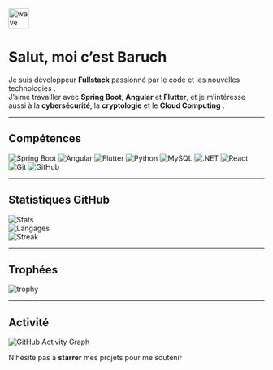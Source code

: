 <img src="https://media.giphy.com/media/hvRJCLFzcasrR4ia7z/giphy.gif" width="40px" alt="wave"/>

# Salut, moi c’est Baruch 

Je suis développeur **Fullstack** passionné par le code et les nouvelles technologies .  
J’aime travailler avec **Spring Boot**, **Angular** et **Flutter**, et je m’intéresse aussi à la **cybersécurité**, la **cryptologie** et le **Cloud Computing** .  

---

##  Compétences
![Spring Boot](https://img.shields.io/badge/SpringBoot-6DB33F?logo=springboot&logoColor=fff)
![Angular](https://img.shields.io/badge/Angular-DD0031?logo=angular&logoColor=fff)
![Flutter](https://img.shields.io/badge/Flutter-02569B?logo=flutter&logoColor=fff)
![Python](https://img.shields.io/badge/Python-3776AB?logo=python&logoColor=fff)
![MySQL](https://img.shields.io/badge/MySQL-4479A1?logo=mysql&logoColor=fff)
![.NET](https://img.shields.io/badge/.NET-512BD4?logo=dotnet&logoColor=fff)
![React](https://img.shields.io/badge/React-61DAFB?logo=react&logoColor=000)
![Git](https://img.shields.io/badge/Git-F05032?logo=git&logoColor=fff)
![GitHub](https://img.shields.io/badge/GitHub-181717?logo=github&logoColor=fff)

---

##  Statistiques GitHub
![Stats](https://github-readme-stats.vercel.app/api?username=NgamiBaruch&show_icons=true&theme=radical)  
![Langages](https://github-readme-stats.vercel.app/api/top-langs/?username=NgamiBaruch&layout=compact&theme=radical)  
![Streak](https://github-readme-streak-stats.herokuapp.com/?user=NgamiBaruch&theme=radical)

---

##  Trophées
![trophy](https://github-profile-trophy.vercel.app/?username=NgamiBaruch&theme=onedark)

---

##  Activité
![GitHub Activity Graph](https://github-readme-activity-graph.vercel.app/graph?username=NgamiBaruch&theme=radical)  



 N’hésite pas à **starrer** mes projets pour me soutenir
